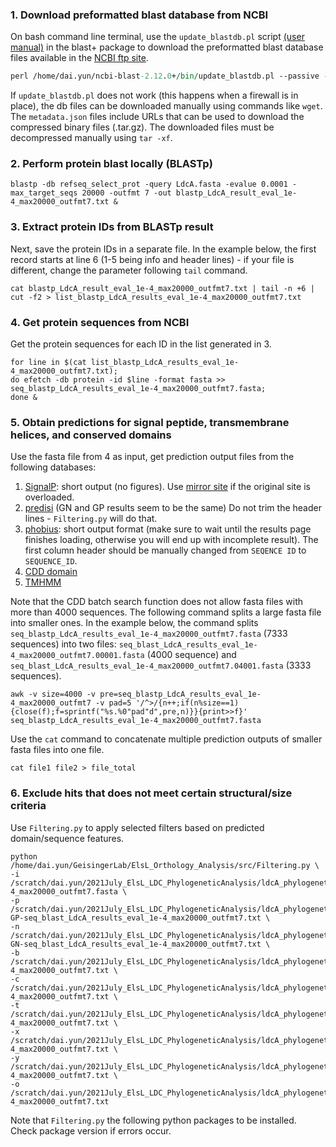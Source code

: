 
### 1. Download preformatted blast database from NCBI

On bash command line terminal, use the `update_blastdb.pl` script [(user manual)](https://www.ncbi.nlm.nih.gov/books/NBK62345/#blast_ftp_site.The_blastdb_subdirectory) in the blast+ package to download the preformatted blast database files available in the [NCBI ftp site](https://ftp.ncbi.nlm.nih.gov/blast/db/). 
```perl
perl /home/dai.yun/ncbi-blast-2.12.0+/bin/update_blastdb.pl --passive --decompress refseq_select_prot &
```
If `update_blastdb.pl` does not work (this happens when a firewall is in place), the db files can be downloaded manually using commands like `wget`. The `metadata.json` files include URLs that can be used to download the compressed binary files (.tar.gz). The downloaded files must be decompressed manually using `tar -xf`.   

### 2. Perform protein blast locally (BLASTp)
```
blastp -db refseq_select_prot -query LdcA.fasta -evalue 0.0001 -max_target_seqs 20000 -outfmt 7 -out blastp_LdcA_result_eval_1e-4_max20000_outfmt7.txt &
```
### 3. Extract protein IDs from BLASTp result
Next, save the protein IDs in a separate file. In the example below, the first record starts at line 6 (1-5 being info and header lines) - if your file is different, change the parameter following `tail` command.
```
cat blastp_LdcA_result_eval_1e-4_max20000_outfmt7.txt | tail -n +6 | cut -f2 > list_blastp_LdcA_results_eval_1e-4_max20000_outfmt7.txt
```

### 4. Get protein sequences from NCBI
Get the protein sequences for each ID in the list generated in 3.
```
for line in $(cat list_blastp_LdcA_results_eval_1e-4_max20000_outfmt7.txt); 
do efetch -db protein -id $line -format fasta >> seq_blastp_LdcA_results_eval_1e-4_max20000_outfmt7.fasta; 
done &
```

### 5. Obtain predictions for signal peptide, transmembrane helices, and conserved domains
Use the fasta file from 4 as input, get prediction output files from the following databases:

1. [SignalP](http://www.cbs.dtu.dk/services/SignalP/): short output (no figures). Use [mirror site](https://services.healthtech.dtu.dk/service.php?SignalP) if the original site is overloaded.
2. [predisi](http://www.predisi.de/) (GN and GP results seem to be the same) Do not trim the header lines - `Filtering.py` will do that.
3. [phobius](https://phobius.sbc.su.se/): short output format (make sure to wait until the results page finishes loading, otherwise you will end up with incomplete result). The first column header should be manually changed from `SEQENCE ID` to `SEQUENCE_ID`.
4. [CDD domain](https://www.ncbi.nlm.nih.gov/Structure/bwrpsb/bwrpsb.cgi) 
5. [TMHMM](https://services.healthtech.dtu.dk/service.php?TMHMM-2.0)

Note that the CDD batch search function does not allow fasta files with more than 4000 sequences. The following command splits a large fasta file into smaller ones. In the example below, the command splits `seq_blastp_LdcA_results_eval_1e-4_max20000_outfmt7.fasta` (7333 sequences) into two files: `seq_blast_LdcA_results_eval_1e-4_max20000_outfmt7.00001.fasta` (4000 sequence) and `seq_blast_LdcA_results_eval_1e-4_max20000_outfmt7.04001.fasta` (3333 sequences).
```
awk -v size=4000 -v pre=seq_blastp_LdcA_results_eval_1e-4_max20000_outfmt7 -v pad=5 '/^>/{n++;if(n%size==1){close(f);f=sprintf("%s.%0"pad"d",pre,n)}}{print>>f}' seq_blastp_LdcA_results_eval_1e-4_max20000_outfmt7.fasta
```

Use the `cat` command to concatenate multiple prediction outputs of smaller fasta files into one file.
```
cat file1 file2 > file_total
```

### 6. Exclude hits that does not meet certain structural/size criteria

Use `Filtering.py` to apply selected filters based on predicted domain/sequence features.

```
python /home/dai.yun/GeisingerLab/ElsL_Orthology_Analysis/src/Filtering.py \
-i /scratch/dai.yun/2021July_ElsL_LDC_PhylogeneticAnalysis/ldcA_phylogenetics/ldcA_blastp/seq_blastp_LdcA_results_eval_1e-4_max20000_outfmt7.fasta \
-p /scratch/dai.yun/2021July_ElsL_LDC_PhylogeneticAnalysis/ldcA_phylogenetics/ldcA_blastp/predictions/signalp-GP-seq_blast_LdcA_results_eval_1e-4_max20000_outfmt7.txt \
-n /scratch/dai.yun/2021July_ElsL_LDC_PhylogeneticAnalysis/ldcA_phylogenetics/ldcA_blastp/predictions/signalp-GN-seq_blast_LdcA_results_eval_1e-4_max20000_outfmt7.txt \
-b /scratch/dai.yun/2021July_ElsL_LDC_PhylogeneticAnalysis/ldcA_phylogenetics/ldcA_blastp/predictions/phobius_seq_blastp_LdcA_results_eval_1e-4_max20000_outfmt7.txt \
-c /scratch/dai.yun/2021July_ElsL_LDC_PhylogeneticAnalysis/ldcA_phylogenetics/ldcA_blastp/predictions/CDD_domain_seq_blastp_LdcA_results_eval_1e-4_max20000_outfmt7.txt \
-t /scratch/dai.yun/2021July_ElsL_LDC_PhylogeneticAnalysis/ldcA_phylogenetics/ldcA_blastp/predictions/TMHMM_seq_blastp_LdcA_results_eval_1e-4_max20000_outfmt7.txt \
-x /scratch/dai.yun/2021July_ElsL_LDC_PhylogeneticAnalysis/ldcA_phylogenetics/ldcA_blastp/predictions/predisi_GN_seq_blastp_LdcA_results_eval_1e-4_max20000_outfmt7.txt \
-y /scratch/dai.yun/2021July_ElsL_LDC_PhylogeneticAnalysis/ldcA_phylogenetics/ldcA_blastp/predictions/predisi_GP_seq_blastp_LdcA_results_eval_1e-4_max20000_outfmt7.txt \
-o /scratch/dai.yun/2021July_ElsL_LDC_PhylogeneticAnalysis/ldcA_phylogenetics/ldcA_blastp/predictions/shortlist_prot_acc_seq_blastp_LdcA_results_eval_1e-4_max20000_outfmt7.txt
```
Note that `Filtering.py` the following python packages to be installed. Check package version if errors occur. 
